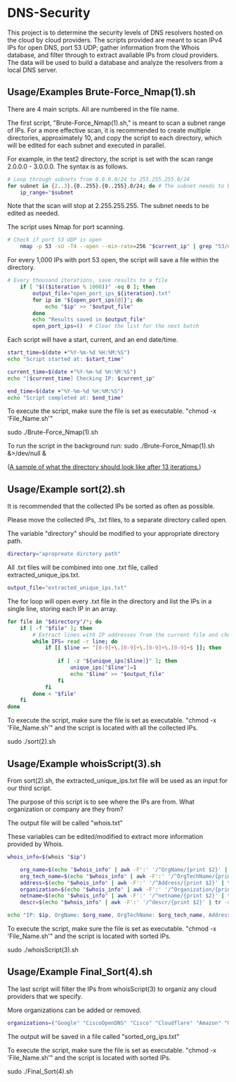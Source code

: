 
# DNS-Security

This project is to determine the security levels of DNS resolvers hosted on the cloud by cloud providers. The scripts provided are meant to scan IPv4 IPs for open DNS, port 53 UDP; gather information from the Whois database, and filter through to extract available IPs from cloud providers. The data will be used to build a database and analyze the resolvers from a local DNS server.



## Usage/Examples Brute-Force_Nmap(1).sh 

There are 4 main scripts. All are numbered in the file name.

The first script, "Brute-Force_Nmap(1).sh," is meant to scan a subnet range of IPs.
For a more effective scan, it is recommended to create multiple directories, approximately 10, and copy the script to each directory, which will be edited for each subnet and executed in parallel. 

For example, in the test2 directory, the script is set with the scan range 2.0.0.0 - 3.0.0.0. The syntax is as follows.

```Bash
# Loop through subnets from 0.0.0.0/24 to 255.255.255.0/24
for subnet in {2..3}.{0..255}.{0..255}.0/24; do # The subnet needs to be modified as needed for scan range.
    ip_range="$subnet

```
Note that the scan will stop at 2.255.255.255. 
The subnet needs to be edited as needed.

The script uses Nmap for port scanning.

```Bash
# Check if port 53 UDP is open
    nmap -p 53 -sU -T4 --open --min-rate=256 "$current_ip" | grep "53/udp open" > /dev/null
```

For every 1,000 IPs with port 53 open, the script will save a file within the directory.

```Bash
# Every thousand iterations, save results to a file
    if [ "$(($iteration % 1000))" -eq 0 ]; then
        output_file="open_port_ips_${iteration}.txt"
        for ip in "${open_port_ips[@]}"; do
            echo "$ip" >> "$output_file"
        done
        echo "Results saved in $output_file"
        open_port_ips=()  # Clear the list for the next batch

```

Each script will have a start, current, and an end date/time.
```Bash
start_time=$(date +"%Y-%m-%d %H:%M:%S")
echo "Script started at: $start_time"

current_time=$(date +"%Y-%m-%d %H:%M:%S")
echo "[$current_time] Checking IP: $current_ip"

end_time=$(date +"%Y-%m-%d %H:%M:%S")
echo "Script completed at: $end_time"

```

To execute the script, make sure the file is set as executable. "chmod -x 'File_Name.sh'" 

sudo ./Brute-Force_Nmap(1).sh

To run the script in the background run: sudo ./Brute-Force_Nmap(1).sh &>/dev/null &

([A sample of what the directory should look like after 13 iterations.](https://github.com/HammerTwo1/DNS-Security/blob/main/Screenshot%20at%202024-03-11%2021-25-58.png))

## Usage/Example sort(2).sh

It is recommended that the collected IPs be sorted as often as possible.

Please move the collected IPs, .txt files, to a separate directory called open. 

The variable "directory" should be modified to your appropriate directory path.

```Bash
directory="apropreate dirctory path"
```
All .txt files will be combined into one .txt file, called extracted_unique_ips.txt.
```Bash
output_file="extracted_unique_ips.txt"
```
The for loop will open every .txt file in the directory and list the IPs in a single line, storing each IP in an array.

```Bash
for file in "$directory"/*; do
    if [ -f "$file" ]; then
        # Extract lines with IP addresses from the current file and check for duplicates
        while IFS= read -r line; do
            if [[ $line =~ ^[0-9]+\.[0-9]+\.[0-9]+\.[0-9]+$ ]]; then
                
                if [ -z "${unique_ips[$line]}" ]; then
                    unique_ips["$line"]=1
                    echo "$line" >> "$output_file"
                fi
            fi
        done < "$file"
    fi
done
```

To execute the script, make sure the file is set as executable. "chmod -x 'File_Name.sh'" and the script is located with all the collected IPs.

sudo ./sort(2).sh
## Usage/Example whoisScript(3).sh

From sort(2).sh, the extracted_unique_ips.txt file will be used as an input for our third script.

The purpose of this script is to see where the IPs are from. What organization or company are they from? 

The output file will be called "whois.txt"


These variables can be edited/modified to extract more information provided by Whois.

```Bash
whois_info=$(whois "$ip")

    org_name=$(echo "$whois_info" | awk -F':' '/^OrgName/{print $2}' | tr -d '[:space:]')
    org_tech_name=$(echo "$whois_info" | awk -F':' '/^OrgTechName/{print $2}' | tr -d '[:space:]')
    address=$(echo "$whois_info" | awk -F':' '/^Address/{print $2}' | tr -d '[:space:]')
    organization=$(echo "$whois_info" | awk -F':' '/^Organization/{print $2}' | tr -d '[:space:]')
    netname=$(echo "$whois_info" | awk -F':' '/^netname/{print $2}' | tr -d '[:space:]')
    descr=$(echo "$whois_info" | awk -F':' '/^descr/{print $2}' | tr -d '[:space:]')

echo "IP: $ip, OrgName: $org_name, OrgTechName: $org_tech_name, Address: $address, Organization: $organization, netname: $netname, descr: $descr" >> "$output_file"
```
To execute the script, make sure the file is set as executable. "chmod -x 'File_Name.sh'" and the script is located with sorted IPs.

sudo ./whoisScript(3).sh
## Usage/Example Final_Sort(4).sh

The last script will filter the IPs from whoisScript(3) to organiz any cloud providers that we specify.


More organizations can be added or removed.
```Bash
organizations=("Google" "CiscoOpenDNS" "Cisco" "Cloudflare" "Amazon" "Quad9" "SoftLayer" "Microsoft" "Cloudfanatic" "Godaddy" "Oracle" "Akamai" "Controld" "Alternate")
```

The output will be saved in a file called "sorted_org_ips.txt"

To execute the script, make sure the file is set as executable. "chmod -x 'File_Name.sh'" and the script is located with sorted IPs.

sudo ./Final_Sort(4).sh
